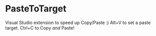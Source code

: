# PasteToTarget
Visual Studio extension to speed up Copy/Paste :) Alt+V to set a paste target. Ctrl+C to Copy *and* Paste!
